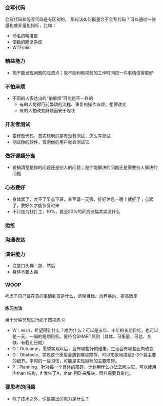 
### 会写代码
会写代码和能写代码是有区别的。
那应该如何衡量会不会写代码？可以通过一些量化或非量化指标，比如：
- 命名的精准度
- 函数的圈复杂度
- WTF/min

### 精益能力
- 能不能发现问题的瓶颈点；能不能利用常规的工作时间把一件事情做得更好

### 不怕麻烦
- 不同的人表达出的“怕麻烦”可能是不一样的
    - 有的人觉得目前繁琐的流程、重复的操作麻烦，想要改变
    - 有的人怕改变麻烦而安于现状

### 开发者测试
- 要修改代码，首先想到的是有没有测试，怎么写测试
- 测试你的软件，否则你的用户就会测试它
### 做好课题分离
- 要搞清楚是你的问题还是别人的问题；是你能解决的问题还是需要别人解决的问题

### 心态要好
- 身体累了，大不了早点下班，甚至请一天假，好好休息一晚上就好了；心累了，要好久才能恢复过来
- 不只是为钱打工，10%，甚至20%的薪资涨幅其实没什么

### 运维

### 沟通表达

### 演讲能力
- 注意口头禅：那、然后
- 身体不要太晃

### WOOP
考虑下自己最在意的事情到底是什么，清晰目标、放弃换向、提高效率
#### 练习方法
用十分钟冥想进行如下四项练习
- W：wish，希望得到什么？成为什么？可以是五年、十年的长期目标，也可以是一天、一周的短期目标。要符合SMART原则（具体、可衡量、可达、关联、有截止日期）
- O：Outcome，愿望实现以后，会有哪些好的结果，生活会有哪些正向改变
- O：Obstacle，实现这个愿望会遇到哪些障碍，可以形象地描绘2-3个最主要的细节。平时的一些习惯，可能是实现目标的主要障碍。
- P：Planning，针对每一个具体的障碍，计划用什么办法去解决它，可以使用if-then 结构，if 发生了A，then 用B 来解决，同样需要具象化。

### 要思考的问题
- 除了技术之外，你最突出的能力是什么？
